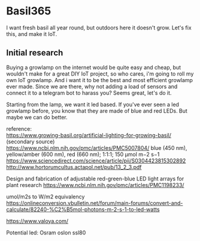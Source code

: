 # Basil365
I want fresh basil all year round, but outdoors here it doesn't grow. Let's fix this, and make it IoT.

## Initial research
Buying a growlamp on the internet would be quite easy and cheap, but wouldn't make for a great DIY IoT project, so who cares, i'm going to roll my own IoT growlamp. And i want it to be the best and most efficient growlamp ever made. Since we are there, why not adding a load of sensors and connect it to a telegram bot to harass you? Seems great, let's do it.  

Starting from the lamp, we want it led based. If you've ever seen a led growlamp before, you know that they are made of blue and red LEDs. But maybe we can do better. 

reference:  
https://www.growing-basil.org/artificial-lighting-for-growing-basil/ (secondary source)   
https://www.ncbi.nlm.nih.gov/pmc/articles/PMC5007804/  blue (450 nm), yellow/amber (600 nm), red (660 nm); 1:1:1; 150 μmol m−2 s−1    
https://www.sciencedirect.com/science/article/pii/S0304423815302892    
http://www.hortorumcultus.actapol.net/pub/13_2_3.pdf  

Design and fabrication of adjustable red-green-blue LED light arrays for plant research
https://www.ncbi.nlm.nih.gov/pmc/articles/PMC1198233/

umol/m2s to W/m2 equivalency
https://onlineconversion.vbulletin.net/forum/main-forums/convert-and-calculate/82240-%C2%B5mol-photons-m-2-s-1-to-led-watts

https://www.valoya.com/


Potential led:
Osram oslon ssl80
